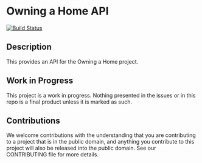 # Owning a Home API

[![Build Status](https://travis-ci.org/fna/owning-a-home-api.svg?branch=master)](https://travis-ci.org/fna/owning-a-home-api)

## Description

This provides an API for the Owning a Home project. 

## Work in Progress

This project is a work in progress. Nothing presented in the issues or in this
repo is a final product unless it is marked as such. 

## Contributions

We welcome contributions with the understanding that you are contributing to a
project that is in the public domain, and anything you contribute to this
project will also be released into the public domain. See our CONTRIBUTING file
for more details. 


